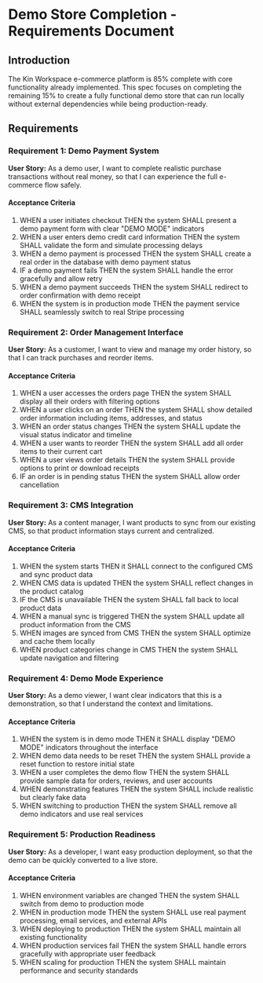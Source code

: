 # Demo Store Completion - Requirements Document

## Introduction

The Kin Workspace e-commerce platform is 85% complete with core functionality already implemented. This spec focuses on completing the remaining 15% to create a fully functional demo store that can run locally without external dependencies while being production-ready.

## Requirements

### Requirement 1: Demo Payment System

**User Story:** As a demo user, I want to complete realistic purchase transactions without real money, so that I can experience the full e-commerce flow safely.

#### Acceptance Criteria

1. WHEN a user initiates checkout THEN the system SHALL present a demo payment form with clear "DEMO MODE" indicators
2. WHEN a user enters demo credit card information THEN the system SHALL validate the form and simulate processing delays
3. WHEN a demo payment is processed THEN the system SHALL create a real order in the database with demo payment status
4. IF a demo payment fails THEN the system SHALL handle the error gracefully and allow retry
5. WHEN a demo payment succeeds THEN the system SHALL redirect to order confirmation with demo receipt
6. WHEN the system is in production mode THEN the payment service SHALL seamlessly switch to real Stripe processing

### Requirement 2: Order Management Interface

**User Story:** As a customer, I want to view and manage my order history, so that I can track purchases and reorder items.

#### Acceptance Criteria

1. WHEN a user accesses the orders page THEN the system SHALL display all their orders with filtering options
2. WHEN a user clicks on an order THEN the system SHALL show detailed order information including items, addresses, and status
3. WHEN an order status changes THEN the system SHALL update the visual status indicator and timeline
4. WHEN a user wants to reorder THEN the system SHALL add all order items to their current cart
5. WHEN a user views order details THEN the system SHALL provide options to print or download receipts
6. IF an order is in pending status THEN the system SHALL allow order cancellation

### Requirement 3: CMS Integration

**User Story:** As a content manager, I want products to sync from our existing CMS, so that product information stays current and centralized.

#### Acceptance Criteria

1. WHEN the system starts THEN it SHALL connect to the configured CMS and sync product data
2. WHEN CMS data is updated THEN the system SHALL reflect changes in the product catalog
3. IF the CMS is unavailable THEN the system SHALL fall back to local product data
4. WHEN a manual sync is triggered THEN the system SHALL update all product information from the CMS
5. WHEN images are synced from CMS THEN the system SHALL optimize and cache them locally
6. WHEN product categories change in CMS THEN the system SHALL update navigation and filtering

### Requirement 4: Demo Mode Experience

**User Story:** As a demo viewer, I want clear indicators that this is a demonstration, so that I understand the context and limitations.

#### Acceptance Criteria

1. WHEN the system is in demo mode THEN it SHALL display "DEMO MODE" indicators throughout the interface
2. WHEN demo data needs to be reset THEN the system SHALL provide a reset function to restore initial state
3. WHEN a user completes the demo flow THEN the system SHALL provide sample data for orders, reviews, and user accounts
4. WHEN demonstrating features THEN the system SHALL include realistic but clearly fake data
5. WHEN switching to production THEN the system SHALL remove all demo indicators and use real services

### Requirement 5: Production Readiness

**User Story:** As a developer, I want easy production deployment, so that the demo can be quickly converted to a live store.

#### Acceptance Criteria

1. WHEN environment variables are changed THEN the system SHALL switch from demo to production mode
2. WHEN in production mode THEN the system SHALL use real payment processing, email services, and external APIs
3. WHEN deploying to production THEN the system SHALL maintain all existing functionality
4. WHEN production services fail THEN the system SHALL handle errors gracefully with appropriate user feedback
5. WHEN scaling for production THEN the system SHALL maintain performance and security standards